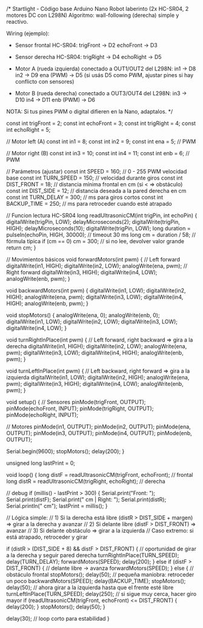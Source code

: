 /*
  Startlight - Código base Arduino Nano
  Robot laberinto (2x HC-SR04, 2 motores DC con L298N)
  Algoritmo: wall-following (derecha) simple y reactivo.

  Wiring (ejemplo):
  - Sensor frontal HC-SR04:
    trigFront -> D2
    echoFront -> D3
  - Sensor derecha HC-SR04:
    trigRight -> D4
    echoRight -> D5

  - Motor A (rueda izquierda) conectado a OUT1/OUT2 del L298N:
    in1 -> D8
    in2 -> D9
    ena (PWM) -> D5  (si usás D5 como PWM, ajustar pines si hay conflicto con sensores)
  - Motor B (rueda derecha) conectado a OUT3/OUT4 del L298N:
    in3 -> D10
    in4 -> D11
    enb (PWM) -> D6

  NOTA: Si tus pines PWM o digital difieren en la Nano, adaptalos.
*/

const int trigFront = 2;
const int echoFront = 3;
const int trigRight = 4;
const int echoRight = 5;

// Motor left (A)
const int in1 = 8;
const int in2 = 9;
const int ena = 5; // PWM

// Motor right (B)
const int in3 = 10;
const int in4 = 11;
const int enb = 6; // PWM

// Parámetros (ajustar)
const int SPEED = 160;         // 0 - 255 PWM velocidad base
const int TURN_SPEED = 150;    // velocidad durante giros
const int DIST_FRONT = 18;     // distancia mínima frontal en cm (si < => obstáculo)
const int DIST_SIDE = 12;      // distancia deseada a la pared derecha en cm
const int TURN_DELAY = 300;    // ms para giros cortos
const int BACKUP_TIME = 250;   // ms para retroceder cuando esté atrapado

// Funcion lectura HC-SR04
long readUltrasonicCM(int trigPin, int echoPin) {
  digitalWrite(trigPin, LOW);
  delayMicroseconds(2);
  digitalWrite(trigPin, HIGH);
  delayMicroseconds(10);
  digitalWrite(trigPin, LOW);
  long duration = pulseIn(echoPin, HIGH, 30000); // timeout 30 ms
  long cm = duration / 58; // fórmula típica
  if (cm == 0) cm = 300; // si no lee, devolver valor grande
  return cm;
}

// Movimientos básicos
void forwardMotors(int pwm) {
  // Left forward
  digitalWrite(in1, HIGH);
  digitalWrite(in2, LOW);
  analogWrite(ena, pwm);
  // Right forward
  digitalWrite(in3, HIGH);
  digitalWrite(in4, LOW);
  analogWrite(enb, pwm);
}

void backwardMotors(int pwm) {
  digitalWrite(in1, LOW);
  digitalWrite(in2, HIGH);
  analogWrite(ena, pwm);
  digitalWrite(in3, LOW);
  digitalWrite(in4, HIGH);
  analogWrite(enb, pwm);
}

void stopMotors() {
  analogWrite(ena, 0);
  analogWrite(enb, 0);
  digitalWrite(in1, LOW);
  digitalWrite(in2, LOW);
  digitalWrite(in3, LOW);
  digitalWrite(in4, LOW);
}

void turnRightInPlace(int pwm) {
  // Left forward, right backward => gira a la derecha
  digitalWrite(in1, HIGH);
  digitalWrite(in2, LOW);
  analogWrite(ena, pwm);
  digitalWrite(in3, LOW);
  digitalWrite(in4, HIGH);
  analogWrite(enb, pwm);
}

void turnLeftInPlace(int pwm) {
  // Left backward, right forward => gira a la izquierda
  digitalWrite(in1, LOW);
  digitalWrite(in2, HIGH);
  analogWrite(ena, pwm);
  digitalWrite(in3, HIGH);
  digitalWrite(in4, LOW);
  analogWrite(enb, pwm);
}

void setup() {
  // Sensores
  pinMode(trigFront, OUTPUT);
  pinMode(echoFront, INPUT);
  pinMode(trigRight, OUTPUT);
  pinMode(echoRight, INPUT);

  // Motores
  pinMode(in1, OUTPUT);
  pinMode(in2, OUTPUT);
  pinMode(ena, OUTPUT);
  pinMode(in3, OUTPUT);
  pinMode(in4, OUTPUT);
  pinMode(enb, OUTPUT);

  Serial.begin(9600);
  stopMotors();
  delay(200);
}

unsigned long lastPrint = 0;

void loop() {
  long distF = readUltrasonicCM(trigFront, echoFront);   // frontal
  long distR = readUltrasonicCM(trigRight, echoRight);   // derecha

  // debug
  if (millis() - lastPrint > 300) {
    Serial.print("Front: "); Serial.print(distF);
    Serial.print(" cm  | Right: "); Serial.print(distR);
    Serial.println(" cm");
    lastPrint = millis();
  }

  // Lógica simple:
  // 1) Si la derecha está libre (distR > DIST_SIDE + margen) => girar a la derecha y avanzar
  // 2) Si delante libre (distF > DIST_FRONT) => avanzar
  // 3) Si delante obstáculo => girar a la izquierda
  // Caso extremo: si está atrapado, retroceder y girar

  if (distR > (DIST_SIDE + 8) && distF > DIST_FRONT) {
    // oportunidad de girar a la derecha y seguir pared derecha
    turnRightInPlace(TURN_SPEED);
    delay(TURN_DELAY);
    forwardMotors(SPEED);
    delay(200);
  } else if (distF > DIST_FRONT) {
    // delante libre -> avanza
    forwardMotors(SPEED);
  } else {
    // obstáculo frontal
    stopMotors();
    delay(50);
    // pequeña maniobra: retroceder un poco
    backwardMotors(SPEED);
    delay(BACKUP_TIME);
    stopMotors();
    delay(50);
    // ahora girar a la izquierda hasta que el frente esté libre
    turnLeftInPlace(TURN_SPEED);
    delay(250);
    // si sigue muy cerca, hacer giro mayor
    if (readUltrasonicCM(trigFront, echoFront) <= DIST_FRONT) {
      delay(200);
    }
    stopMotors();
    delay(50);
  }

  delay(30); // loop corto para estabilidad
}
